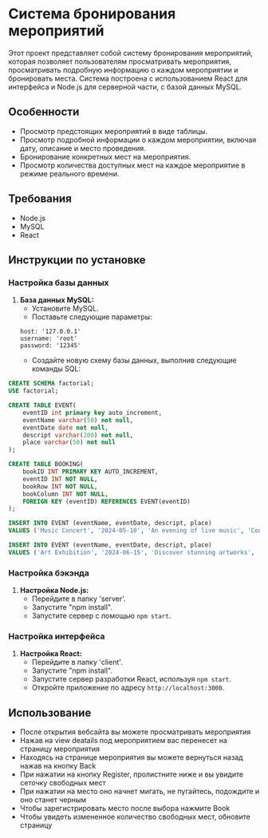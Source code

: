 # Система бронирования мероприятий

Этот проект представляет собой систему бронирования мероприятий, которая позволяет пользователям просматривать мероприятия, просматривать подробную информацию о каждом мероприятии и бронировать места. Система построена с использованием React для интерфейса и Node.js для серверной части, с базой данных MySQL.

## Особенности

- Просмотр предстоящих мероприятий в виде таблицы.
- Просмотр подробной информации о каждом мероприятии, включая дату, описание и место проведения.
- Бронирование конкретных мест на мероприятия.
- Просмотр количества доступных мест на каждое мероприятие в режиме реального времени.

## Требования

- Node.js
- MySQL
- React

## Инструкции по установке

### Настройка базы данных

1. **База данных MySQL:**
   - Установите MySQL.
   - Поставьте следующие параметры:
   ```
   host: '127.0.0.1'
   username: 'root'
   password: '12345'
   ```
   - Создайте новую схему базы данных, выполнив следующие команды SQL:

```sql
CREATE SCHEMA factorial;
USE factorial;

CREATE TABLE EVENT(
    eventID int primary key auto_increment,
    eventName varchar(50) not null,
    eventDate date not null,
    descript varchar(200) not null,
    place varchar(50) not null
);

CREATE TABLE BOOKING(
    bookID INT PRIMARY KEY AUTO_INCREMENT,
    eventID INT NOT NULL,
    bookRow INT NOT NULL,
    bookColumn INT NOT NULL,
    FOREIGN KEY (eventID) REFERENCES EVENT(eventID)
);

INSERT INTO EVENT (eventName, eventDate, descript, place) 
VALUES ('Music Concert', '2024-05-10', 'An evening of live music', 'Concert Hall');

INSERT INTO EVENT (eventName, eventDate, descript, place) 
VALUES ('Art Exhibition', '2024-06-15', 'Discover stunning artworks', 'Art Gallery');
```
### Настройка бэкэнда

1. **Настройка Node.js:**
   - Перейдите в папку 'server'.
   - Запустите "npm install".
   - Запустите сервер с помощью `npm start`.

### Настройка интерфейса

1. **Настройка React:**
   - Перейдите в папку 'client'.
   - Запустите "npm install".
   - Запустите сервер разработки React, используя `npm start`.
   - Откройте приложение по адресу `http://localhost:3000`.

## Использование

- После открытия вебсайта вы можете просматривать мероприятия
- Нажав на view deatails под мероприятием вас перенесет на страницу мероприятия
- Находясь на странице мероприятия вы можете вернуться назад нажав на кнопку Back
- При нажатии на кнопку Register, пролистните ниже и вы увидите сеточку свободных мест
- При нажатии на место оно начнет мигать, не пугайтесь, подождите и оно станет черным
- Чтобы зарегистрировать место после выбора нажмите Book
- Чтобы увидеть измененное количество свободных мест, обновите страницу
